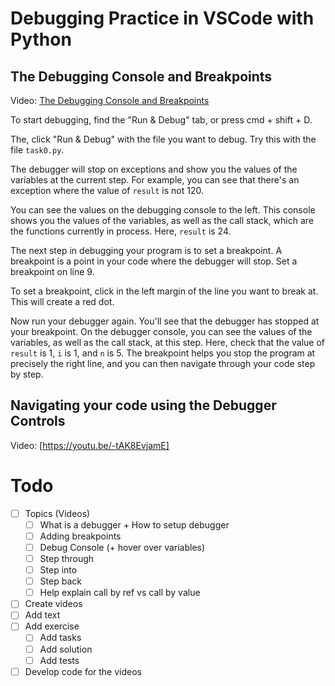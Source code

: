 # Debugging Practice in VSCode with Python

## The Debugging Console and Breakpoints

Video: [The Debugging Console and Breakpoints](https://drive.google.com/file/d/1GCUiaOjYhK3REEU1ywytY16y1EN99GFX/view?usp=sharing)

To start debugging, find the "Run & Debug" tab, or press cmd + shift + D.

The, click "Run & Debug" with the file you want to debug. Try this with the file `task0.py`.

The debugger will stop on exceptions and show you the values of the variables at the current step. For example, you can see that there's an exception where the value of `result` is not 120. 

You can see the values on the debugging console to the left. This console shows you the values of the variables, as well as the call stack, which are the functions currently in process. Here, `result` is 24.

The next step in debugging your program is to set a breakpoint. A breakpoint is a point in your code where the debugger will stop. Set a breakpoint on line 9.

To set a breakpoint, click in the left margin of the line you want to break at. This will create a red dot.

Now run your debugger again. You'll see that the debugger has stopped at your breakpoint. On the debugger console, you can see the values of the variables, as well as the call stack, at this step. Here, check that the value of `result` is 1, `i` is 1, and `n` is 5. The breakpoint helps you stop the program at precisely the right line, and you can then navigate through your code step by step. 

## Navigating your code using the Debugger Controls

Video: [https://youtu.be/-tAK8EvjamE]

# Todo

- [ ] Topics (Videos)
  - [ ] What is a debugger + How to setup debugger
  - [ ] Adding breakpoints
  - [ ] Debug Console (+ hover over variables)
  - [ ] Step through
  - [ ] Step into
  - [ ] Step back
  - [ ] Help explain call by ref vs call by value
- [ ] Create videos
- [ ] Add text
- [ ] Add exercise
  - [ ] Add tasks
  - [ ] Add solution
  - [ ] Add tests
- [ ] Develop code for the videos
